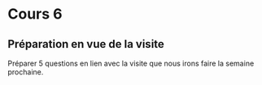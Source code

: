 # Cours 6
## Préparation en vue de la visite
Préparer 5 questions en lien avec la visite que nous irons faire la semaine prochaine. 
